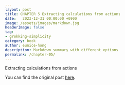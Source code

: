 ```yaml
---
layout: post
title: CHAPTER 5 Extracting calculations from actions
date:   2023-12-31 00:00:00 +0900
image: /assets/images/markdown.jpg
headerImage: false
tag:
- grokking-simplicity
category: book
author: eunice-hong
description: Markdown summary with different options
permalink: /chapter-05/
---
```


Extracting calculations from actions

You can find the original post [here](https://livebook.manning.com/book/grokking-simplicity/chapter-5/).